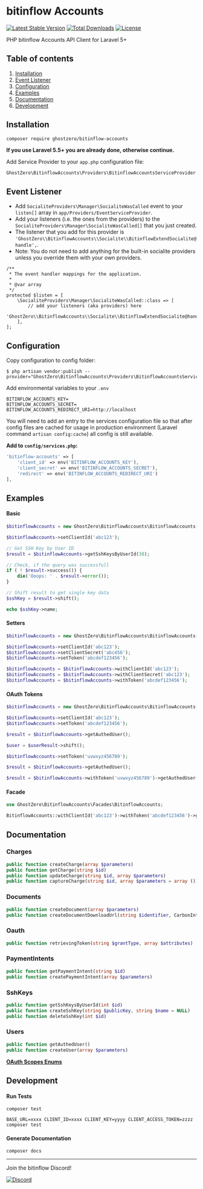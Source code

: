 # bitinflow Accounts

[![Latest Stable Version](https://img.shields.io/packagist/v/ghostzero/bitinflow-accounts.svg?style=flat-square)](https://packagist.org/packages/ghostzero/bitinflow-accounts)
[![Total Downloads](https://img.shields.io/packagist/dt/ghostzero/bitinflow-accounts.svg?style=flat-square)](https://packagist.org/packages/ghostzero/bitinflow-accounts)
[![License](https://img.shields.io/packagist/l/ghostzero/bitinflow-accounts.svg?style=flat-square)](https://packagist.org/packages/ghostzero/bitinflow-accounts)

PHP bitinflow Accounts API Client for Laravel 5+

## Table of contents

1. [Installation](#installation)
2. [Event Listener](#event-listener)
3. [Configuration](#configuration)
4. [Examples](#examples)
5. [Documentation](#documentation)
6. [Development](#Development)

## Installation

```
composer require ghostzero/bitinflow-accounts
```

**If you use Laravel 5.5+ you are already done, otherwise continue.**

Add Service Provider to your `app.php` configuration file:

```php
GhostZero\BitinflowAccounts\Providers\BitinflowAccountsServiceProvider::class,
```

## Event Listener

- Add `SocialiteProviders\Manager\SocialiteWasCalled` event to your `listen[]` array in `app/Providers/EventServiceProvider`.
- Add your listeners (i.e. the ones from the providers) to the `SocialiteProviders\Manager\SocialiteWasCalled[]` that you just created.
- The listener that you add for this provider is `'GhostZero\\BitinflowAccounts\\Socialite\\BitinflowExtendSocialite@handle',`.
- Note: You do not need to add anything for the built-in socialite providers unless you override them with your own providers.


```
/**
 * The event handler mappings for the application.
 *
 * @var array
 */
protected $listen = [
    \SocialiteProviders\Manager\SocialiteWasCalled::class => [
        // add your listeners (aka providers) here
        'GhostZero\\BitinflowAccounts\\Socialite\\BitinflowExtendSocialite@handle',
    ],
];
```

## Configuration

Copy configuration to config folder:

```
$ php artisan vendor:publish --provider="GhostZero\BitinflowAccounts\Providers\BitinflowAccountsServiceProvider"
```

Add environmental variables to your `.env`

```
BITINFLOW_ACCOUNTS_KEY=
BITINFLOW_ACCOUNTS_SECRET=
BITINFLOW_ACCOUNTS_REDIRECT_URI=http://localhost
```

You will need to add an entry to the services configuration file so that after config files are cached for usage in production environment (Laravel command `artisan config:cache`) all config is still available.

**Add to `config/services.php`:**

```php
'bitinflow-accounts' => [
    'client_id' => env('BITINFLOW_ACCOUNTS_KEY'),
    'client_secret' => env('BITINFLOW_ACCOUNTS_SECRET'),
    'redirect' => env('BITINFLOW_ACCOUNTS_REDIRECT_URI')
],
```

## Examples

#### Basic

```php
$bitinflowAccounts = new GhostZero\BitinflowAccounts\BitinflowAccounts();

$bitinflowAccounts->setClientId('abc123');

// Get SSH Key by User ID
$result = $bitinflowAccounts->getSshKeysByUserId(38);

// Check, if the query was successfull
if ( ! $result->success()) {
    die('Ooops: ' . $result->error());
}

// Shift result to get single key data
$sshKey = $result->shift();

echo $sshKey->name;
```

#### Setters

```php
$bitinflowAccounts = new GhostZero\BitinflowAccounts\BitinflowAccounts();

$bitinflowAccounts->setClientId('abc123');
$bitinflowAccounts->setClientSecret('abc456');
$bitinflowAccounts->setToken('abcdef123456');

$bitinflowAccounts = $bitinflowAccounts->withClientId('abc123');
$bitinflowAccounts = $bitinflowAccounts->withClientSecret('abc123');
$bitinflowAccounts = $bitinflowAccounts->withToken('abcdef123456');
```

#### OAuth Tokens

```php
$bitinflowAccounts = new GhostZero\BitinflowAccounts\BitinflowAccounts();

$bitinflowAccounts->setClientId('abc123');
$bitinflowAccounts->setToken('abcdef123456');

$result = $bitinflowAccounts->getAuthedUser();

$user = $userResult->shift();
```

```php
$bitinflowAccounts->setToken('uvwxyz456789');

$result = $bitinflowAccounts->getAuthedUser();
```

```php
$result = $bitinflowAccounts->withToken('uvwxyz456789')->getAuthedUser();
```

#### Facade

```php
use GhostZero\BitinflowAccounts\Facades\BitinflowAccounts;

BitinflowAccounts::withClientId('abc123')->withToken('abcdef123456')->getAuthedUser();
```

## Documentation

### Charges

```php
public function createCharge(array $parameters)
public function getCharge(string $id)
public function updateCharge(string $id, array $parameters)
public function captureCharge(string $id, array $parameters = array ())
```

### Documents

```php
public function createDocument(array $parameters)
public function createDocumentDownloadUrl(string $identifier, CarbonInterface $expiresAt = NULL)
```

### Oauth

```php
public function retrievingToken(string $grantType, array $attributes)
```

### PaymentIntents

```php
public function getPaymentIntent(string $id)
public function createPaymentIntent(array $parameters)
```

### SshKeys

```php
public function getSshKeysByUserId(int $id)
public function createSshKey(string $publicKey, string $name = NULL)
public function deleteSshKey(int $id)
```

### Users

```php
public function getAuthedUser()
public function createUser(array $parameters)
```

[**OAuth Scopes Enums**](https://github.com/ghostzero/bitinflow-accounts/blob/master/src/Enums/Scope.php)

## Development

#### Run Tests

```shell
composer test
```

```shell
BASE_URL=xxxx CLIENT_ID=xxxx CLIENT_KEY=yyyy CLIENT_ACCESS_TOKEN=zzzz composer test
```

#### Generate Documentation

```shell
composer docs
```

---

Join the bitinflow Discord!

[![Discord](https://discordapp.com/api/guilds/373468864098336768/embed.png?style=banner2)](https://discord.gg/2ZrCe2h)